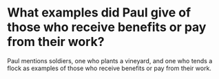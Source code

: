 # What examples did Paul give of those who receive benefits or pay from their work?

Paul mentions soldiers, one who plants a vineyard, and one who tends a flock as examples of those who receive benefits or pay from their work.

